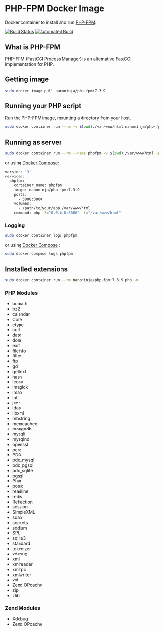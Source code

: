 # PHP-FPM Docker Image

Docker container to install and run [PHP-FPM](https://php-fpm.org/).

[![Build Status](https://travis-ci.org/nanoninja/php-fpm.svg?branch=master)](https://travis-ci.org/nanoninja/php-fpm) [![Automated Build](https://img.shields.io/docker/automated/jrottenberg/ffmpeg.svg)](https://hub.docker.com/r/nanoninja/php-fpm/builds/)

## What is PHP-FPM

PHP-FPM (FastCGI Process Manager) is an alternative FastCGI implementation for PHP.

## Getting image

```sh
sudo docker image pull nanoninja/php-fpm:7.3.9
```

## Running your PHP script

Run the PHP-FPM image, mounting a directory from your host.

```sh
sudo docker container run --rm -v $(pwd):/var/www/html nanoninja/php-fpm:7.3.9 php index.php
```

## Running as server

```sh
sudo docker container run --rm --name phpfpm -v $(pwd):/var/www/html -p 3000:3000 nanoninja/php-fpm:7.3.9 php -S="0.0.0.0:3000" -t="/var/www/html"
```

or using [Docker Compose](https://docs.docker.com/compose/):

```sh
version: '3'
services:
  phpfpm:
    container_name: phpfpm
    image: nanoninja/php-fpm:7.3.9
    ports:
      - 3000:3000
    volumes:
      - /path/to/your/app:/var/www/html
    command: php -S="0.0.0.0:3000" -t="/var/www/html"
```

### Logging

```sh
sudo docker container logs phpfpm
```

or using [Docker Compose](https://docs.docker.com/compose/) :

```sh
sudo docker-compose logs phpfpm
```

## Installed extensions

```bash
sudo docker container run --rm nanoninja/php-fpm:7.3.9 php -m
```

### PHP Modules

- bcmath
- bz2
- calendar
- Core
- ctype
- curl
- date
- dom
- exif
- fileinfo
- filter
- ftp
- gd
- gettext
- hash
- iconv
- imagick
- imap
- intl
- json
- ldap
- libxml
- mbstring
- memcached
- mongodb
- mysqli
- mysqlnd
- openssl
- pcre
- PDO
- pdo_mysql
- pdo_pgsql
- pdo_sqlite
- pgsql
- Phar
- posix
- readline
- redis
- Reflection
- session
- SimpleXML
- soap
- sockets
- sodium
- SPL
- sqlite3
- standard
- tokenizer
- xdebug
- xml
- xmlreader
- xmlrpc
- xmlwriter
- xsl
- Zend OPcache
- zip
- zlib

### Zend Modules
- Xdebug
- Zend OPcache
